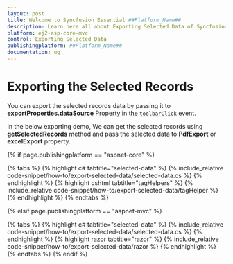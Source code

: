 ```yaml
---
layout: post
title: Welcome to Syncfusion Essential ##Platform_Name##
description: Learn here all about Exporting Selected Data of Syncfusion Essential ##Platform_Name## widgets based on HTML5 and jQuery.
platform: ej2-asp-core-mvc
control: Exporting Selected Data
publishingplatform: ##Platform_Name##
documentation: ug
---
```



# Exporting the Selected Records

You can export the selected records data by passing it to **exportProperties.dataSource** Property in the [`toolbarClick`](https://help.syncfusion.com/cr/aspnetcore-js2/Syncfusion.EJ2.Grids.Grid.html#Syncfusion_EJ2_Grids_Grid_ToolbarClick) event.

In the below exporting demo, We can get the selected records using **getSelectedRecords** method and pass the selected data to **PdfExport** or **excelExport** property.

{% if page.publishingplatform == "aspnet-core" %}

{% tabs %}
{% highlight c# tabtitle="selected-data" %}
{% include_relative code-snippet/how-to/export-selected-data/selected-data.cs %}
{% endhighlight %}
{% highlight cshtml tabtitle="tagHelpers" %}
{% include_relative code-snippet/how-to/export-selected-data/tagHelper %}
{% endhighlight %}
{% endtabs %}

{% elsif page.publishingplatform == "aspnet-mvc" %}

{% tabs %}
{% highlight c# tabtitle="selected-data" %}
{% include_relative code-snippet/how-to/export-selected-data/selected-data.cs %}
{% endhighlight %}
{% highlight razor tabtitle="razor" %}
{% include_relative code-snippet/how-to/export-selected-data/razor %}
{% endhighlight %}
{% endtabs %}
{% endif %}

